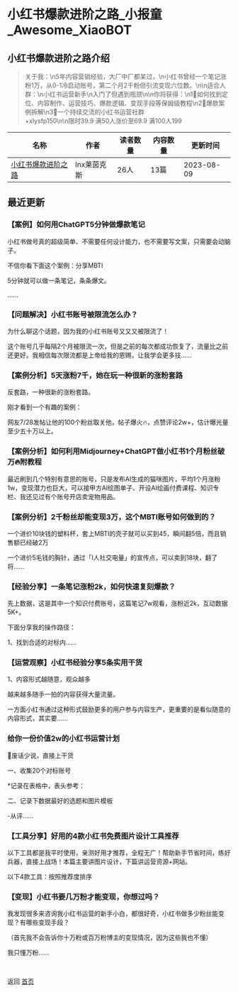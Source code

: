# 小红书爆款进阶之路_小报童_Awesome_XiaoBOT

## 小红书爆款进阶之路介绍
> 关于我：\n5年内容营销经验，大厂中厂都呆过，\n小红书曾经一个笔记涨粉1万，从0-1冷启动账号，第二个月2千粉但引流变现六位数。\n\n适合人群：\n小红书运营新手\n入门了但遇到瓶颈\n\n你将获得：\n1⃣️如何找到定位、内容制作、运营技巧、爆款逻辑、变现手段等保姆级教程\n2⃣️爆款案例拆解\n3⃣️一个持续交流的小红书运营社群  
+xlysfp150\n\n限时39.9 满50人涨价至69.9 满100人199  
  


|名称|作者|读者数量|内容数量|更新时间|
|---|---|---|---|---|
|[小红书爆款进阶之路](https://xiaobot.net/p/xlysfp150?refer=0b133df9-27dc-423b-8101-639049001c13)|lnx莱茵克斯|26人|13篇|2023-08-09|

## 最近更新
### 【案例】如何用ChatGPT5分钟做爆款笔记

小红书做号真的超级简单、不需要任何设计能力，也不需要写文案，只需要会动脑子。

不信你看下面这个案例：分享MBTI

5分钟就可以做一条笔记，条条爆文。

......

### 【问题解决】小红书账号被限流怎么办？

为什么聊这个话题，因为我的小红书账号又又又被限流了！

这个账号几乎每隔2个月被限流一次，但是之前的每次都成功恢复了，流量比之前还更好。我相信每次限流都是上帝给我的恩赐，让我学会更多技......

### 【案例分析】5天涨粉7千，她在玩一种很新的涨粉套路

反套路，一种很新的涨粉套路。

刚才看到一个有趣的案例：

网友7/28发帖让他的100个粉丝取关他，帖子爆火🔥，点赞评论2w+，估计曝光量至少五十万以上。

### 【案例分析】如何利用Midjourney+ChatGPT做小红书1个月粉丝破万🔥附教程

最近刷到几个特别有意思的账号，只是发布AI生成的猫咪图片，平均1个月涨粉1w，变现潜力也巨大，可以接甲方AI绘图单子、开设AI绘画付费课程、知识专栏、我还见过有个账号开店卖宠物用品。

### 【案例分析】2千粉丝却能变现3万，这个MBTI账号如何做到的？

一个进价10块钱的塑料杯，套上MBTI的壳子就可以买到45，瞬间翻5倍，而且销售额已经破2万

一个进价5毛钱的胸针，通过「I人社交电量」的宣传点，可以卖到18块，翻了将......

### 【经验分享】一条笔记涨粉2k，如何快速复刻爆款？

先上数据，这是其中一个知识付费账号，这篇笔记7w观看，涨粉近2k，互动数据5K+。

下面分享我的操作路径：

1、找到合适的对标内......

### 【运营观察】小红书经验分享5条实用干货

1、内容形式越随意，观众越多

越来越多随手一拍的内容获得大量流量。

一方面小红书通过这种形式鼓励更多的用户参与内容生产，更重要的是看似随意的内容形式，其实要......

### 给你一份价值2w的小红书运营计划

🤫废话少说，直接上干货

一、收集20个对标账号

*记录在表格中，表头参考：

二、记录下数据最好的选题和图片模板

-从评......

### 【工具分享】好用的4款小红书免费图片设计工具推荐

以下工具都是我平时使用，亲测好用才推荐，全程无广！帮助新手节省时间，练好兵器，直接上战场！本篇主要讲图片设计，下篇讲运营资源+网站。

以下4款工具：按照推荐度排序

### 【变现】小红书要几万粉才能变现，你想过吗？

我发现很多来咨询我小红书运营的新手小白，都很好奇，小红书做多少粉丝能变现？有哪些变现手段？

（首先我不会告诉你十万粉或百万粉博主的变现情况，因为这些我也不懂）

我只懂万粉......


<a href="https://github.com/Reno9527/awesome-xiaobot" style="color: white; text-decoration: none;">awesome-xiaobot</a>

返回 [首页](../README.md)
